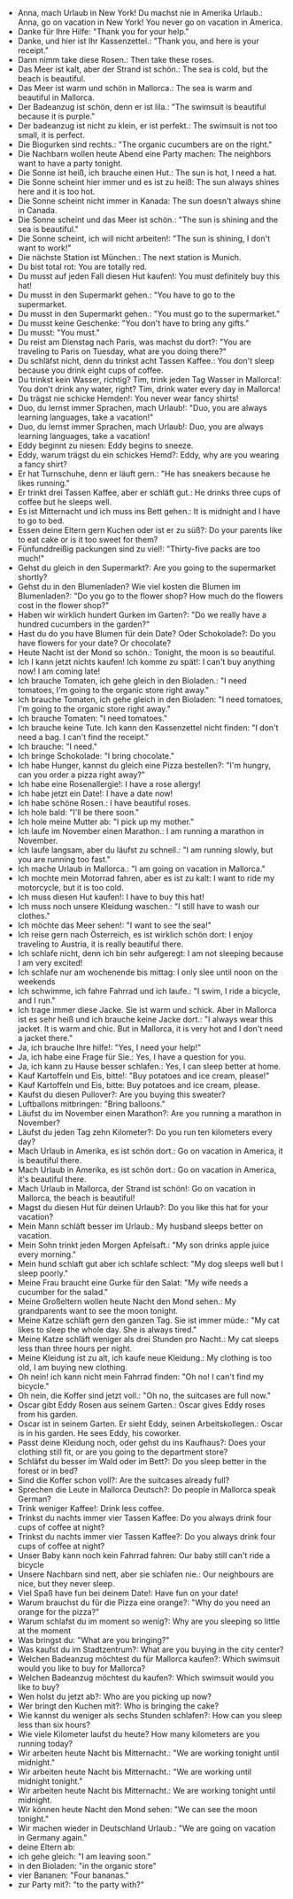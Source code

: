 
- Anna, mach Urlaub in New York! Du machst nie in Amerika Urlaub.: Anna, go on vacation in New York! You never go on vacation in America.
- Danke für Ihre Hilfe: "Thank you for your help."
- Danke, und hier ist Ihr Kassenzettel.: "Thank you, and here is your receipt."
- Dann nimm take diese Rosen.: Then take these roses.
- Das Meer ist kalt, aber der Strand ist schön.: The sea is cold, but the beach is beautiful.
- Das Meer ist warm und schön in Mallorca.: The sea is warm and beautiful in Mallorca.
- Der Badeanzug ist schön, denn er ist lila.: "The swimsuit is beautiful because it is purple."
- Der badeanzug ist nicht zu klein, er ist perfekt.: The swimsuit is not too small, it is perfect.
- Die Biogurken sind rechts.: "The organic cucumbers are on the right."
- Die Nachbarn wollen heute Abend eine Party machen: The neighbors want to have a party tonight.
- Die Sonne ist heiß, ich brauche einen Hut.: The sun is hot, I need a hat.
- Die Sonne scheint hier immer und es ist zu heiß: The sun always shines here and it is too hot.
- Die Sonne scheint nicht immer in Kanada: The sun doesn't always shine in Canada.
- Die Sonne scheint und das Meer ist schön.: "The sun is shining and the sea is beautiful."
- Die Sonne scheint, ich will nicht arbeiten!: "The sun is shining, I don't want to work!"
- Die nächste Station ist München.: The next station is Munich.
- Du bist total rot: You are totally red.
- Du musst auf jeden Fall diesen Hut kaufen!: You must definitely buy this hat!
- Du musst in den Supermarkt gehen.: "You have to go to the supermarket.
- Du musst in den Supermarkt gehen.: "You must go to the supermarket."
- Du musst keine Geschenke: "You don't have to bring any gifts."
- Du musst: "You must."
- Du reist am Dienstag nach Paris, was machst du dort?: "You are traveling to Paris on Tuesday, what are you doing there?"
- Du schläfst nicht, denn du trinkst acht Tassen Kaffee.: You don't sleep because you drink eight cups of coffee.
- Du trinkst kein Wasser, richtig? Tim, trink jeden Tag Wasser in Mallorca!: You don't drink any water, right? Tim, drink water every day in Mallorca!
- Du trägst nie schicke Hemden!: You never wear fancy shirts!
- Duo, du lernst immer Sprachen, mach Urlaub!: "Duo, you are always learning languages, take a vacation!"
- Duo, du lernst immer Sprachen, mach Urlaub!: Duo, you are always learning languages, take a vacation!
- Eddy beginnt zu niesen: Eddy begins to sneeze.
- Eddy, warum trägst du ein schickes Hemd?: Eddy, why are you wearing a fancy shirt?
- Er hat Turnschuhe, denn er läuft gern.: "He has sneakers because he likes running."
- Er trinkt drei Tassen Kaffee, aber er schläft gut.: He drinks three cups of coffee but he sleeps well.
- Es ist Mitternacht und ich muss ins Bett gehen.: It is midnight and I have to go to bed.
- Essen deine Eltern gern Kuchen oder ist er zu süß?: Do your parents like to eat cake or is it too sweet for them?
- Fünfunddreißig packungen sind zu viel!: "Thirty-five packs are too much!"
- Gehst du gleich in den Supermarkt?: Are you going to the supermarket shortly?
- Gehst du in den Blumenladen? Wie viel kosten die Blumen im Blumenladen?: "Do you go to the flower shop? How much do the flowers cost in the flower shop?"
- Haben wir wirklich hundert Gurken im Garten?: "Do we really have a hundred cucumbers in the garden?"
- Hast du do you have Blumen für dein Date? Oder Schokolade?: Do you have flowers for your date? Or chocolate?
- Heute Nacht ist der Mond so schön.: Tonight, the moon is so beautiful.
- Ich I kann jetzt nichts kaufen! Ich komme zu spät!: I can't buy anything now! I am coming late!
- Ich brauche Tomaten, ich gehe gleich in den Bioladen.: "I need tomatoes, I'm going to the organic store right away."
- Ich brauche Tomaten, ich gehe gleich in den Bioladen: "I need tomatoes, I'm going to the organic store right away."
- Ich brauche Tomaten: "I need tomatoes."
- Ich brauche keine Tute. Ich kann den Kassenzettel nicht finden: "I don't need a bag. I can't find the receipt."
- Ich brauche: "I need."
- Ich bringe Schokolade: "I bring chocolate."
- Ich habe Hunger, kannst du gleich eine Pizza bestellen?: "I'm hungry, can you order a pizza right away?"
- Ich habe eine Rosenallergie!: I have a rose allergy!
- Ich habe jetzt ein Date!: I have a date now!
- Ich habe schöne Rosen.: I have beautiful roses.
- Ich hole bald: "I'll be there soon."
- Ich hole meine Mutter ab: "I pick up my mother."
- Ich laufe im November einen Marathon.: I am running a marathon in November.
- Ich laufe langsam, aber du läufst zu schnell.: "I am running slowly, but you are running too fast."
- Ich mache Urlaub in Mallorca.: "I am going on vacation in Mallorca."
- Ich mochte mein Motorrad fahren, aber es ist zu kalt: I want to ride my motorcycle, but it is too cold.
- Ich muss diesen Hut kaufen!: I have to buy this hat!
- Ich muss noch unsere Kleidung waschen.: "I still have to wash our clothes."
- Ich möchte das Meer sehen!: "I want to see the sea!"
- Ich reise gern nach Österreich, es ist wirklich schön dort: I enjoy traveling to Austria, it is really beautiful there.
- Ich schlafe nicht, denn ich bin sehr aufgeregt: I am not sleeping because I am very excited!
- Ich schlafe nur am wochenende bis mittag: I only slee until noon on the weekends
- Ich schwimme, ich fahre Fahrrad und ich laufe.: "I swim, I ride a bicycle, and I run."
- Ich trage immer diese Jacke. Sie ist warm und schick. Aber in Mallorca ist es sehr heiß und ich brauche keine Jacke dort.: "I always wear this jacket. It is warm and chic. But in Mallorca, it is very hot and I don't need a jacket there."
- Ja, ich brauche Ihre hilfe!: "Yes, I need your help!"
- Ja, ich habe eine Frage für Sie.: Yes, I have a question for you.
- Ja, ich kann zu Hause besser schlafen.: Yes, I can sleep better at home.
- Kauf Kartoffeln und Eis, bitte!: "Buy potatoes and ice cream, please!"
- Kauf Kartoffeln und Eis, bitte: Buy potatoes and ice cream, please.
- Kaufst du diesen Pullover?: Are you buying this sweater?
- Luftballons mitbringen: "Bring balloons."
- Läufst du im November einen Marathon?: Are you running a marathon in November?
- Läufst du jeden Tag zehn Kilometer?: Do you run ten kilometers every day?
- Mach Urlaub in Amerika, es ist schön dort.: Go on vacation in America, it is beautiful there.
- Mach Urlaub in Amerika, es ist schön dort.: Go on vacation in America, it's beautiful there.
- Mach Urlaub in Mallorca, der Strand ist schön!: Go on vacation in Mallorca, the beach is beautiful!
- Magst du diesen Hut für deinen Urlaub?: Do you like this hat for your vacation?
- Mein Mann schläft besser im Urlaub.: My husband sleeps better on vacation.
- Mein Sohn trinkt jeden Morgen Apfelsaft.: "My son drinks apple juice every morning."
- Mein hund schlaft gut aber ich schlafe schlect: "My dog sleeps well but I sleep poorly."
- Meine Frau braucht eine Gurke für den Salat: "My wife needs a cucumber for the salad."
- Meine Großeltern wollen heute Nacht den Mond sehen.: My grandparents want to see the moon tonight.
- Meine Katze schläft gern den ganzen Tag. Sie ist immer müde.: "My cat likes to sleep the whole day. She is always tired."
- Meine Katze schläft weniger als drei Stunden pro Nacht.: My cat sleeps less than three hours per night.
- Meine Kleidung ist zu alt, ich kaufe neue Kleidung.: My clothing is too old, I am buying new clothing.
- Oh nein! ich kann nicht mein Fahrrad finden: "Oh no! I can't find my bicycle."
- Oh nein, die Koffer sind jetzt voll.: "Oh no, the suitcases are full now."
- Oscar gibt Eddy Rosen aus seinem Garten.: Oscar gives Eddy roses from his garden.
- Oscar ist in seinem Garten. Er sieht Eddy, seinen Arbeitskollegen.: Oscar is in his garden. He sees Eddy, his coworker.
- Passt deine Kleidung noch, oder gehst du ins Kaufhaus?: Does your clothing still fit, or are you going to the department store?
- Schläfst du besser im Wald oder im Bett?: Do you sleep better in the forest or in bed?
- Sind die Koffer schon voll?: Are the suitcases already full?
- Sprechen die Leute in Mallorca Deutsch?: Do people in Mallorca speak German?
- Trink weniger Kaffee!: Drink less coffee.
- Trinkst du nachts immer vier Tassen Kaffee: Do you always drink four cups of coffee at night?
- Trinkst du nachts immer vier Tassen Kaffee?: Do you always drink four cups of coffee at night?
- Unser Baby kann noch kein Fahrrad fahren: Our baby still can't ride a bicycle
- Unsere Nachbarn sind nett, aber sie schlafen nie.: Our neighbours are nice, but they never sleep.
- Viel Spaß have fun bei deinem Date!: Have fun on your date!
- Warum brauchst du für die Pizza eine orange?: "Why do you need an orange for the pizza?"
- Warum schlafst du im moment so wenig?: Why are you sleeping so little at the moment
- Was bringst du: "What are you bringing?"
- Was kaufst du im Stadtzentrum?: What are you buying in the city center?
- Welchen Badeanzug möchtest du für Mallorca kaufen?: Which swimsuit would you like to buy for Mallorca?
- Welchen Badeanzug möchtest du kaufen?: Which swimsuit would you like to buy?
- Wen holst du jetzt ab?: Who are you picking up now?
- Wer bringt den Kuchen mit?: Who is bringing the cake?
- Wie kannst du weniger als sechs Stunden schlafen?: How can you sleep less than six hours?
- Wie viele Kilometer laufst du heute? How many kilometers are you running today?
- Wir arbeiten heute Nacht bis Mitternacht.: "We are working tonight until midnight."
- Wir arbeiten heute Nacht bis Mitternacht.: "We are working until midnight tonight."
- Wir arbeiten heute Nacht bis Mitternacht.: We are working tonight until midnight.
- Wir können heute Nacht den Mond sehen: "We can see the moon tonight."
- Wir machen wieder in Deutschland Urlaub.: "We are going on vacation in Germany again."
- deine Eltern ab:
- ich gehe gleich: "I am leaving soon."
- in den Bioladen: "in the organic store"
- vier Bananen: "Four bananas."
- zur Party mit?: "to the party with?"